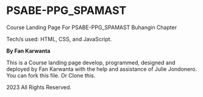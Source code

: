 # PSABE-PPG_SPAMAST
Course Landing Page For PSABE-PPG_SPAMAST Buhangin Chapter

Tech/s used: HTML, CSS, and JavaScript.

**By Fan Karwanta**

This is a Course landing page develop, programmed, designed and deployed by Fan Karwanta with the help and assistance of Julie Jondonero.
You can fork this file. Or Clone this.

2023 All Rights Reserved.
